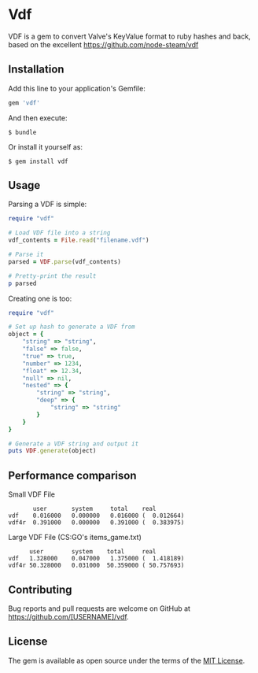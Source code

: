# Vdf

VDF is a gem to convert Valve's KeyValue format to ruby hashes and back, based on the excellent https://github.com/node-steam/vdf

## Installation

Add this line to your application's Gemfile:

```ruby
gem 'vdf'
```

And then execute:

    $ bundle

Or install it yourself as:

    $ gem install vdf

## Usage

Parsing a VDF is simple:

```ruby
require "vdf"

# Load VDF file into a string
vdf_contents = File.read("filename.vdf")

# Parse it
parsed = VDF.parse(vdf_contents)

# Pretty-print the result
p parsed

```

Creating one is too:

```ruby
require "vdf"

# Set up hash to generate a VDF from
object = {
	"string" => "string",
	"false" => false,
	"true" => true,
	"number" => 1234,
	"float" => 12.34,
	"null" => nil,
	"nested" => {
		"string" => "string",
		"deep" => {
			"string" => "string"
		}
	}
}

# Generate a VDF string and output it
puts VDF.generate(object)

```

## Performance comparison

Small VDF File
```
       user       system     total    real
vdf    0.016000   0.000000   0.016000 (  0.012664)
vdf4r  0.391000   0.000000   0.391000 (  0.383975)
```

Large VDF File (CS:GO's items_game.txt)
```
      user        system    total     real
vdf   1.328000    0.047000   1.375000 (  1.418189)
vdf4r 50.328000   0.031000  50.359000 ( 50.757693)
```

## Contributing

Bug reports and pull requests are welcome on GitHub at https://github.com/[USERNAME]/vdf.

## License

The gem is available as open source under the terms of the [MIT License](https://opensource.org/licenses/MIT).
